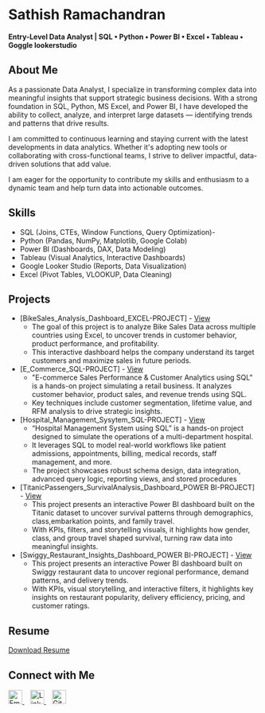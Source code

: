 
# Sathish Ramachandran  
**Entry-Level Data Analyst | SQL • Python • Power BI • Excel • Tableau • Goggle lookerstudio**  

## About Me  
As a passionate Data Analyst, I specialize in transforming complex data into meaningful insights that support strategic business decisions. With a strong foundation in SQL, Python, MS Excel, and Power BI, I have developed the ability to collect, analyze, and interpret large datasets — identifying trends and patterns that drive results.

I am committed to continuous learning and staying current with the latest developments in data analytics. Whether it's adopting new 
tools or collaborating with cross-functional teams, I strive to deliver impactful, data-driven solutions that add value.

I am eager for the opportunity to contribute my skills and enthusiasm to a dynamic team and help turn data into actionable outcomes. 

## Skills  
  - SQL (Joins, CTEs, Window Functions, Query Optimization)-
  - Python (Pandas, NumPy, Matplotlib, Google Colab)
  - Power BI (Dashboards, DAX, Data Modeling)
  - Tableau (Visual Analytics, Interactive Dashboards)
  - Google Looker Studio (Reports, Data Visualization)
  - Excel (Pivot Tables, VLOOKUP, Data Cleaning)
    
## Projects 
- [BikeSales_Analysis_Dashboard_EXCEL-PROJECT] - <a href ="https://github.com/SathishRamachandran1974/Data-Analysis-Dashboard">View</a>
     - The goal of this project is to analyze Bike Sales Data across multiple countries using Excel, to uncover trends in customer behavior, product performance,
       and profitability.
     - This interactive dashboard helps the company understand its target customers and maximize sales in future periods.
- [E_Commerce_SQL-PROJECT] - <a href ="https://github.com/SathishRamachandran1974/E-COMMERCE-SQL-PROJECT">View</a>
     - "E-commerce Sales Performance & Customer Analytics using SQL" is a hands-on project simulating a retail business. It analyzes customer behavior,
       product sales, and revenue trends using SQL.
     - Key techniques include customer segmentation, lifetime value, and RFM analysis to drive strategic insights.
- [Hospital_Management_Sysytem_SQL-PROJECT] - <a href ="https://github.com/SathishRamachandran1974/Hospital-Management-System-SQL-Project">View</a>
     - “Hospital Management System using SQL” is a hands-on project designed to simulate the operations of a multi-department hospital.
     - It leverages SQL to model real-world workflows like patient admissions, appointments, billing, medical records, staff management, and more.
     - The project showcases robust schema design, data integration, advanced query logic, reporting views, and stored procedures
- [TitanicPassengers_SurvivalAnalysis_Dashboard_POWER BI-PROJECT] - <a href ="https://github.com/SathishRamachandran1974/Titanic-Passenger-Survival-Analysis-Dashboard">View</a>
     - This project presents an interactive Power BI dashboard built on the Titanic dataset to uncover survival patterns through demographics, class,embarkation points, and family travel.
     - With KPIs, filters, and storytelling visuals, it highlights how gender, class, and group travel shaped survival, turning raw  data into meaningful insights. 
- [Swiggy_Restaurant_Insights_Dashboard_POWER BI-PROJECT] - <a href ="https://github.com/SathishRamachandran1974/Swiggy-Restaurant-Insights-Dashboard">View</a>
     - This project presents an interactive Power BI dashboard built on Swiggy restaurant data to uncover regional performance, demand patterns, and delivery trends.
     - With KPIs, visual storytelling, and interactive filters, it highlights key insights on restaurant popularity, delivery efficiency, pricing, and customer ratings.

## Resume  
[Download Resume](https://drive.google.com/your-resume-link)  


## Connect with Me  
<p>
  <a href="mailto:sathishramachandran1975@gmail.com" target="_blank" rel="noopener">
    <img src="https://github.com/user-attachments/assets/99ce1398-c9bd-4637-9ddc-6b1a66156da9" alt="Email" width="28">
  </a>
  &nbsp;&nbsp;
  <a href="https://www.linkedin.com/in/sathisramachandran/" target="_blank" rel="noopener">
    <img src="https://img.icons8.com/color/48/linkedin.png" alt="LinkedIn" width="28">
  </a>
  &nbsp;&nbsp;
  <a href="https://github.com/SathishRamachandran1974" target="_blank" rel="noopener">
    <img src="https://github.com/user-attachments/assets/069c3864-07f3-4db6-9694-a6afd3a2b70c" alt="GitHub" width="28">
  </a>
</p>

